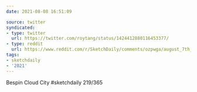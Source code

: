 ```yaml
---
date: 2021-08-08 16:51:09

source: twitter
syndicated:
- type: twitter
  url: https://twitter.com/roytang/status/1424412880116453377/
- type: reddit
  url: https://www.reddit.com/r/SketchDaily/comments/ozpwga/august_7th_the_land_down_under/h87n8qv/
tags:
- sketchdaily
- '2021'
---
```


Bespin Cloud City #sketchdaily 219/365 
